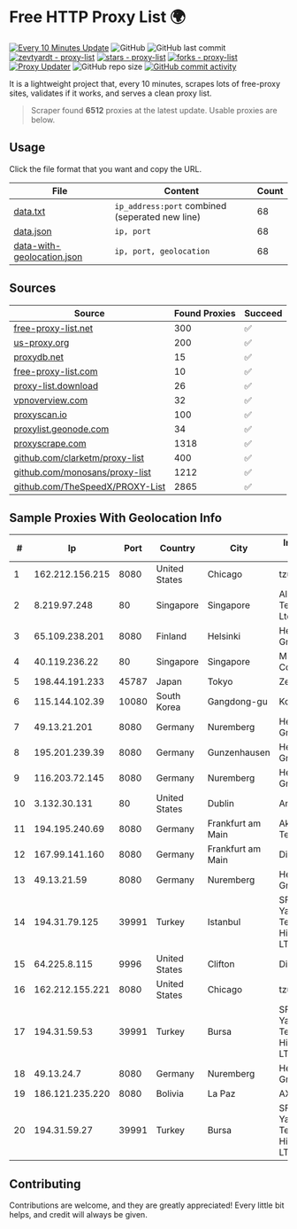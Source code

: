 
# Free HTTP Proxy List 🌍

[![Every 10 Minutes Update](https://github.com/mertguvencli/http-proxy-list/actions/workflows/main.yml/badge.svg?branch=main)](https://github.com/mertguvencli/http-proxy-list/actions/workflows/main.yml)
![GitHub](https://img.shields.io/github/license/mertguvencli/http-proxy-list)
![GitHub last commit](https://img.shields.io/github/last-commit/mertguvencli/http-proxy-list)
[![zevtyardt - proxy-list](https://img.shields.io/static/v1?label=zevtyardt&message=proxy-list&color=blue&logo=github)](https://github.com/zevtyardt/proxy-list "Go to GitHub repo")
[![stars - proxy-list](https://img.shields.io/github/stars/zevtyardt/proxy-list?style=social)](https://github.com/zevtyardt/proxy-list)
[![forks - proxy-list](https://img.shields.io/github/forks/zevtyardt/proxy-list?style=social)](https://github.com/zevtyardt/proxy-list)
[![Proxy Updater](https://github.com/zevtyardt/proxy-list/workflows/Proxy%20Updater/badge.svg)](https://github.com/zevtyardt/proxy-list/actions?query=workflow:"Proxy+Updater")
![GitHub repo size](https://img.shields.io/github/repo-size/zevtyardt/proxy-list)
[![GitHub commit activity](https://img.shields.io/github/commit-activity/m/zevtyardt/proxy-list?logo=commits)](https://github.com/zevtyardt/proxy-list/commits/main)

It is a lightweight project that, every 10 minutes, scrapes lots of free-proxy sites, validates if it works, and serves a clean proxy list.

> Scraper found **6512** proxies at the latest update. Usable proxies are below.

## Usage

Click the file format that you want and copy the URL.

|File|Content|Count|
|----|-------|-----|
|[data.txt](https://raw.githubusercontent.com/mertguvencli/http-proxy-list/main/proxy-list/data.txt)|`ip_address:port` combined (seperated new line)|68|
|[data.json](https://raw.githubusercontent.com/mertguvencli/http-proxy-list/main/proxy-list/data.json)|`ip, port`|68|
|[data-with-geolocation.json](https://raw.githubusercontent.com/mertguvencli/http-proxy-list/main/proxy-list/data-with-geolocation.json)|`ip, port, geolocation`|68|

## Sources

|Source|Found Proxies|Succeed|
|------|-------------|-------|
|[free-proxy-list.net](https://free-proxy-list.net)|300|✅|
|[us-proxy.org](https://www.us-proxy.org)|200|✅|
|[proxydb.net](http://proxydb.net)|15|✅|
|[free-proxy-list.com](https://free-proxy-list.com/?page=&port=&type%5B%5D=http&type%5B%5D=https&up_time=0&search=Search)|10|✅|
|[proxy-list.download](https://www.proxy-list.download/HTTP)|26|✅|
|[vpnoverview.com](https://vpnoverview.com/privacy/anonymous-browsing/free-proxy-servers)|32|✅|
|[proxyscan.io](https://www.proxyscan.io)|100|✅|
|[proxylist.geonode.com](https://proxylist.geonode.com/api/proxy-list?limit=300&page=1&sort_by=lastChecked&sort_type=desc&protocols=http,https)|34|✅|
|[proxyscrape.com](https://api.proxyscrape.com/v2/?request=displayproxies&protocol=http&timeout=10000&country=all&ssl=all&anonymity=all)|1318|✅|
|[github.com/clarketm/proxy-list](https://raw.githubusercontent.com/clarketm/proxy-list/master/proxy-list-raw.txt)|400|✅|
|[github.com/monosans/proxy-list](https://raw.githubusercontent.com/monosans/proxy-list/main/proxies/http.txt)|1212|✅|
|[github.com/TheSpeedX/PROXY-List](https://raw.githubusercontent.com/TheSpeedX/PROXY-List/master/http.txt)|2865|✅|


## Sample Proxies With Geolocation Info

|#|Ip|Port|Country|City|Internet Service Provider|
|-|--|----|-------|----|-------------------------|
|1|162.212.156.215|8080|United States|Chicago|tzulo, inc.|
|2|8.219.97.248|80|Singapore|Singapore|Alibaba (US) Technology Co., Ltd.|
|3|65.109.238.201|8080|Finland|Helsinki|Hetzner Online GmbH|
|4|40.119.236.22|80|Singapore|Singapore|Microsoft Corporation|
|5|198.44.191.233|45787|Japan|Tokyo|Zenlayer Inc|
|6|115.144.102.39|10080|South Korea|Gangdong-gu|Korea Telecom|
|7|49.13.21.201|8080|Germany|Nuremberg|Hetzner Online GmbH|
|8|195.201.239.39|8080|Germany|Gunzenhausen|Hetzner Online GmbH|
|9|116.203.72.145|8080|Germany|Nuremberg|Hetzner Online GmbH|
|10|3.132.30.131|80|United States|Dublin|Amazon.com, Inc.|
|11|194.195.240.69|8080|Germany|Frankfurt am Main|Akamai Technologies, Inc.|
|12|167.99.141.160|8080|Germany|Frankfurt am Main|DigitalOcean, LLC|
|13|49.13.21.59|8080|Germany|Nuremberg|Hetzner Online GmbH|
|14|194.31.79.125|39991|Turkey|Istanbul|SFCTEK Bilisim Yazilim ve Telekomunikasyon Hiz. San. ve Tic. LTD. STI.|
|15|64.225.8.115|9996|United States|Clifton|DigitalOcean, LLC|
|16|162.212.155.221|8080|United States|Chicago|tzulo, inc.|
|17|194.31.59.53|39991|Turkey|Bursa|SFCTEK Bilisim Yazilim ve Telekomunikasyon Hiz. San. ve Tic. LTD. STI.|
|18|49.13.24.7|8080|Germany|Nuremberg|Hetzner Online GmbH|
|19|186.121.235.220|8080|Bolivia|La Paz|AXS Bolivia S. A.|
|20|194.31.59.27|39991|Turkey|Bursa|SFCTEK Bilisim Yazilim ve Telekomunikasyon Hiz. San. ve Tic. LTD. STI.|



## Contributing

Contributions are welcome, and they are greatly appreciated! Every
little bit helps, and credit will always be given.

